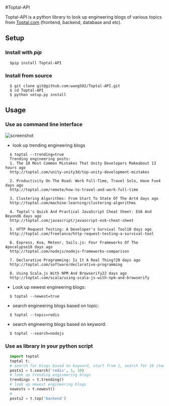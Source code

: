 #Toptal-API

Toptal-API is a python library to look up engineering blogs of various topics from [Toptal.com](http://toptal.com) (frontend, backend, database and etc).

## Setup
### Install with *pip*
```
  $pip install Toptal-API
```

### Install from source
```
  $ git clone git@github.com:wang502/Toptal-API.git
  $ cd Toptal-API
  $ python setup.py install
```

## Usage
### Use as command line interface
![screenshot](http://g.recordit.co/3VUDBBoN0V.gif)
- look up trending engineering blogs
```
  $ toptal --trending=true
  Trending engineering posts:
  1. The 10 Most Common Mistakes That Unity Developers Makeabout 13 hours ago
  http://toptal.com/unity-unity3d/top-unity-development-mistakes

  2. Productivity On The Road: Work Full-Time, Travel Solo, Have Fun4 days ago
  http://toptal.com/remote/how-to-travel-and-work-full-time

  3. Clustering Algorithms: From Start To State Of The Art4 days ago
  http://toptal.com/machine-learning/clustering-algorithms

  4. Toptal's Quick And Practical JavaScript Cheat Sheet: ES6 And Beyond6 days ago
  http://toptal.com/javascript/javascript-es6-cheat-sheet

  5. HTTP Request Testing: A Developer's Survival Tool18 days ago
  http://toptal.com/freelance/http-request-testing-a-survival-tool

  6. Express, Koa, Meteor, Sails.js: Four Frameworks Of The Apocalypse18 days ago
  http://toptal.com/nodejs/nodejs-frameworks-comparison

  7. Declarative Programming: Is It A Real Thing?20 days ago
  http://toptal.com/software/declarative-programming

  8. Using Scala.js With NPM And Browserify22 days ago
  http://toptal.com/scala/using-scala-js-with-npm-and-browserify
```
- Look up newest engineering blogs:
```
  $ toptal --newest=true
```
- search engineering blogs based on topic:
```
  $ toptal --topic=redis
```
- search engineering blogs based on keyword:
```
  $ toptal --search=nodejs
```
### Use as library in your python script
```python
  import toptal
  toptal t;
  # search for blogs based on keyword, start from 1, search for 10 items
  posts1 = t.search('redis', 1, 10)
  # look up trending engineering blogs
  trendings = t.trending()
  # look up newest engineering blogs
  newests = t.newest()
  #
  posts2 = t.top('backend')
```
